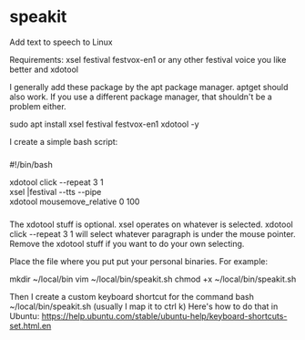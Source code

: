 # speakit
Add text to speech to Linux

Requirements:
xsel
festival
festvox-en1 or any other festival voice you like better
and xdotool 

I generally add these package by the apt package manager.  aptget should also work.  If you use a different package manager, that shouldn't be a problem either.

sudo apt install xsel festival festvox-en1 xdotool -y

I create a simple bash script:  

###
#!/bin/bash

xdotool click --repeat 3 1  
xsel |festival --tts --pipe  
xdotool mousemove_relative 0 100
###

The xdotool stuff is optional.  xsel operates on whatever is selected.  xdotool click --repeat 3 1 will select whatever paragraph is under the mouse pointer. Remove the xdotool stuff if you want to do your own selecting.  

Place the file where you put put your personal binaries.  For example:

mkdir ~/local/bin
vim ~/local/bin/speakit.sh
chmod +x ~/local/bin/speakit.sh

Then I create a custom keyboard shortcut for the command bash ~/local/bin/speakit.sh (usually I map it to ctrl k)  Here's how to do that in Ubuntu:  https://help.ubuntu.com/stable/ubuntu-help/keyboard-shortcuts-set.html.en      


